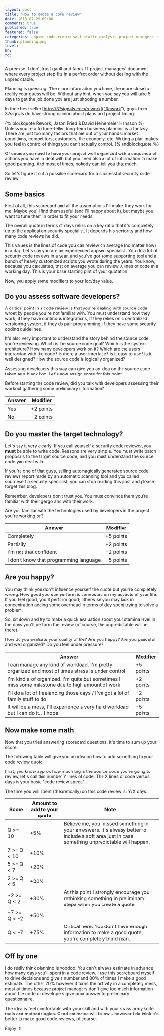 ```yaml
---
layout: post
title: "How to quote a code review"
date: 2013-07-29 09:00
comments: true
published: true
featured: false
categories: appsec code-review sast static-analysis project-managers it-managers quote quotation 37signals myth forecast
thumb: planning.png
level:
hn: 
rd: 
---
```


A premise: I don't trust gantt and fancy IT project managers' document where
every project step fits in a perfect order without dealing with the
unpredictable.

Planning is guessing. The more information you have, the more close to reality
your guess will be. Without any hint, when you say you will take 5 days to get
the job done you are just shooting a number.

<!-- more -->

In their best seller [http://37signals.com/rework]("Rework"), guys from
37signals do have strong opinion about plans and project timing.

{% blockquote Rework, Jason Fried & David Heinemeier Hansson %}
Unless you’re a fortune-teller, long-term business planning is a fantasy. There
are just too many factors that are out of your hands: market conditions,
competitors, customers, the economy, etc. Writing a plan makes you feel in
control of things you can’t actually control.
{% endblockquote %}

Of course you need to have your project well organized with a sequence of
actions you have to deal with but you need also a lot of information to make
good planning. And most of times, nobody can tell you that much.

So let's figure it out a possible scorecard for a successful security code
review.

## Some basics

First of all, this scorecard and all the assumptions I'll make, they work for
me. Maybe you'll find them useful (and I'll happy about it), but maybe you want
to tune them in order to fit your needs.

The overall quote in terms of days relies on a key ratio that it's completely
up to the application security specialist. It depends his seniority and how
many code reviews he did. 

This values is the lines of code you can review on average (no matter how) in a
day.
Let's say you are an experienced appsec specialist. You do a lot of security
code reviews in a year, and you've got some supporting tool and a bunch of
heavly customized scripts you wrote during the years.
You know, because you calculated, that on average you can review X lines of
code in a working day. This is your base starting pint of your quotation.

Now, you apply some modifiers to your loc/day value.

## Do you assess software developers?

A critical point in a code review is that you're dealing with source code wroet
by people you're not familiar with. You must understand how they work, if they
have continous integrations, if they relies on a centralized versioning system,
if they do pair programming, if they have some security coding guidelines.

It's also very important to understand the story behind the source code you're
reviewing. Which is the source code goal? Which is the system architeture? How
many developers work on it? Which are the users interaction with the code? Is
there a user interface? Is it easy to use? Is it well designed? How the source
code is logically organized?

Assessing developers this way can give you an idea on the source code taken as
a black box.
Let's now assign score for this point.


<span class="question">
Before starting the code review, did you talk with developers assessing their
workout gathering some preliminary information?
</span>

<table class="table-striped table-bordered table">
  <thead>
    <tr>
      <th>Answer</th>
      <th>Modifier</th>
    </tr>
  </thead>

  <tbody>
    <tr><td>Yes</td><td>+2 points</td></tr>
    <tr><td>No</td><td>-2 points</td></tr>
    
  </tbody>
</table>

## Do you master the target technology?

Let's say it very clearly. If you call yourself a security code reviewer, you
**must** be able to write code. Reasons are very simple. You must write patch
proposals to the target source code, and you must understand the source code
you deal with.

If you're one of that guys, selling automagically generated source code reviews
report made by an automatic scanning tool and you called sourceself a security
specialist, you can stop reading this post and please forget this blog.

Remember, developers don't trust you. You must convince them you're familiar
with their gergo and with their work.

<span class="question">
Are you familiar with the technologies used by developers in the project you're
working on?
</span>
<table class="table-striped table-bordered table">
  <thead>
    <tr>
      <th>Answer</th>
      <th>Modifier</th>
    </tr>
  </thead>

  <tbody>
    <tr><td>Completely</td><td>+5 points</td></tr>
    <tr><td>Partially</td><td>+2 points</td></tr>
    <tr><td>I'm not that confident</td><td>-2 points</td></tr>
    <tr><td>I don't know that programming language</td><td>-5 points</td></tr>
  </tbody>
</table>

## Are you happy?

You may think you don't influence yourself the quote but you're completely
wrong. How good you can perform is connected on my aspects of your life. If you
feel good, you'll perform good; otherwise you may lack in concentration adding
some overhead in terms of day spent trying to solve a problem.

So, sit down and try to make a quick evaluation about your stamina level in the
days you'll perform the review (of course, the unpredictable will be there).

<span class="question">
How do you evaluate your quality of life? Are you happy? Are you peaceful and
well organized? Do you feel under pressure?
</span>
<table class="table-striped table-bordered table">
  <thead>
    <tr>
      <th>Answer</th>
      <th>Modifier</th>
    </tr>
  </thead>

  <tbody>
    <tr><td>I can manage any kind of workload. I'm pretty organized and most of times stress is under control</td><td>+5 points</td></tr>
    <tr><td>I'm kind a of organized. I'm quite but sometimes I miss some milestone due to high amount of work</td><td>+2 points</td></tr>
    <tr><td>I'll do a lot of freelancing those days / I've got a lot of family stuff to do</td><td>-2 points</td></tr>
    <tr><td>It will be a mess, I'll experience a very hard workload but I can do it... I hope</td><td>-5 points</td></tr>
    
  </tbody>
</table>

## Now make some math

Now that you tried answering scorecard questions, it's time to sum up your
score.

The following table will give you an idea on how to add something to your code
review quote.

First, you know approx how much big is the source code you're going to review,
let's call this number Y lines of code. The X lines of code versus days is your
basic "code review speed".

The time you will spent (theoretically) on this code review is: Y/X days.

<table class="table-striped table-bordered table">
  <thead>
    <tr>
      <th>Score</th>
      <th>Amount to add to your quote</th>
      <th>Note</th>
    </tr>
  </thead>

  <tbody>
    <tr><td>Q &gt;= 10</td><td>+5%</td><td>Believe me, you missed something in your anwswers. It's alwasy better to include a soft area just in case something unpredictable will happen.</td></tr>
    <tr><td>7 &gt;= Q &lt; 10 </td><td>+10%</td><td></td></tr>
    <tr><td>5 &gt;= Q &lt; 7</td><td>+20%</td><td></td></tr>
    <tr><td>2 &gt;= Q &lt; 5</td><td>+20%</td><td></td></tr>
    <tr><td>-2 &gt;= Q &lt; 2</td><td>+30%</td><td>At this point I strongly encourage you rethinking something in preliminary steps when you create a quote</td></tr>
    <tr><td>-7 &gt;= Q &lt; -2</td><td>+50%</td><td></td></tr>
    <tr><td>Q &lt; -7</td><td>+75%</td><td>Critical here. You don't have enough information to make a good quote, you're completely blind man.</td></tr>
  </tbody>
</table>

## Off by one

I do really think planning is voodoo. You can't always estimate in advance how
many days you'll spent in a code review. I use this scoreboard myself to drive
decisions and give a number and 80% of times I make a good estimate. The other
20% however it turns the activity in a completely mess, most of times because
project managers don't give too much information about the code or developers
give poor answer to preliminary questionnaire.

The idea is feel comfortable with your skill and with your swiss army knife
tools and methodologies. Good estimates will follow... however I do think it's
better to make good code reviews, of course.

Enjoy it!
